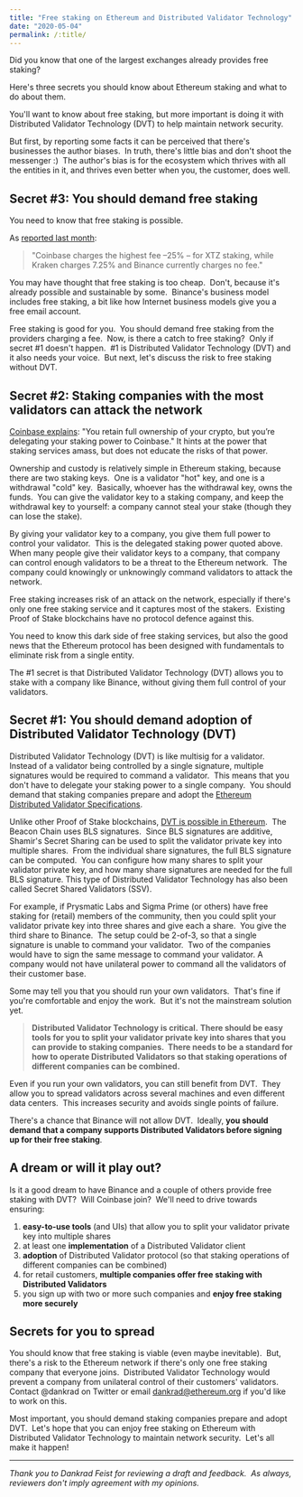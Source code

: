 ```yaml
---
title: "Free staking on Ethereum and Distributed Validator Technology"
date: "2020-05-04"
permalink: /:title/
---
```


Did you know that one of the largest exchanges already provides free staking?

Here's three secrets you should know about Ethereum staking and what to do about them.

You'll want to know about free staking, but more important is doing it with Distributed Validator Technology (DVT) to help maintain network security.

But first, by reporting some facts it can be perceived that there's businesses the author biases.  In truth, there's little bias and don't shoot the messenger :)  The author's bias is for the ecosystem which thrives with all the entities in it, and thrives even better when you, the customer, does well.

## **Secret #3: You should demand free staking**

You need to know that free staking is possible.

As [reported last month](https://www.theblockcrypto.com/linked/60916/coinbase-custody-is-the-biggest-tezos-staking-service-despite-charging-higher-fees):

> "Coinbase charges the highest fee –25% – for XTZ staking, while Kraken charges 7.25% and Binance currently charges no fee."

You may have thought that free staking is too cheap.  Don't, because it's already possible and sustainable by some.  Binance's business model includes free staking, a bit like how Internet business models give you a free email account. 

Free staking is good for you.  You should demand free staking from the providers charging a fee.  Now, is there a catch to free staking?  Only if secret #1 doesn't happen.  #1 is Distributed Validator Technology (DVT) and it also needs your voice.  But next, let's discuss the risk to free staking without DVT.

## **Secret #2: Staking companies with the most validators can attack the network**

[Coinbase explains](http://web.archive.org/web/20200328023024/https://help.coinbase.com/en/coinbase/trading-and-funding/other/staking-on-coinbase.html): "You retain full ownership of your crypto, but you’re delegating your staking power to Coinbase." It hints at the power that staking services amass, but does not educate the risks of that power.

Ownership and custody is relatively simple in Ethereum staking, because there are two staking keys.  One is a validator "hot" key, and one is a withdrawal "cold" key.  Basically, whoever has the withdrawal key, owns the funds.  You can give the validator key to a staking company, and keep the withdrawal key to yourself: a company cannot steal your stake (though they can lose the stake).

By giving your validator key to a company, you give them full power to control your validator.  This is the delegated staking power quoted above.  When many people give their validator keys to a company, that company can control enough validators to be a threat to the Ethereum network.  The company could knowingly or unknowingly command validators to attack the network.

Free staking increases risk of an attack on the network, especially if there's only one free staking service and it captures most of the stakers.  Existing Proof of Stake blockchains have no protocol defence against this.

You need to know this dark side of free staking services, but also the good news that the Ethereum protocol has been designed with fundamentals to eliminate risk from a single entity.

The #1 secret is that Distributed Validator Technology (DVT) allows you to stake with a company like Binance, without giving them full control of your validators.

## **Secret #1: You should demand adoption of Distributed Validator Technology (DVT)**

Distributed Validator Technology (DVT) is like multisig for a validator.  Instead of a validator being controlled by a single signature, multiple signatures would be required to command a validator.  This means that you don't have to delegate your staking power to a single company.  You should demand that staking companies prepare and adopt the [Ethereum Distributed Validator Specifications](https://github.com/ethereum/distributed-validator-specs).

Unlike other Proof of Stake blockchains, [DVT is possible in Ethereum](https://www.youtube.com/watch?v=Jtz9b7yWbLo).  The Beacon Chain uses BLS signatures.  Since BLS signatures are additive, Shamir's Secret Sharing can be used to split the validator private key into multiple shares.  From the individual share signatures, the full BLS signature can be computed.  You can configure how many shares to split your validator private key, and how many share signatures are needed for the full BLS signature. This type of Distributed Validator Technology has also been called Secret Shared Validators (SSV).

For example, if Prysmatic Labs and Sigma Prime (or others) have free staking for (retail) members of the community, then you could split your validator private key into three shares and give each a share.  You give the third share to Binance.  The setup could be 2-of-3, so that a single signature is unable to command your validator.  Two of the companies would have to sign the same message to command your validator. A company would not have unilateral power to command all the validators of their customer base.

Some may tell you that you should run your own validators.  That's fine if you're comfortable and enjoy the work.  But it's not the mainstream solution yet.

> **Distributed Validator Technology is critical.** **There should be easy tools for you to split your validator private key into shares that you can provide to staking companies.  There needs to be a standard for how to operate Distributed Validators so that staking operations of different companies can be combined.**

Even if you run your own validators, you can still benefit from DVT.  They allow you to spread validators across several machines and even different data centers.  This increases security and avoids single points of failure.

There's a chance that Binance will not allow DVT.  Ideally, **you should demand that a company supports Distributed Validators before signing up for their free staking**.

## **A dream or will it play out?**

Is it a good dream to have Binance and a couple of others provide free staking with DVT?  Will Coinbase join?  We'll need to drive towards ensuring:

1. **easy-to-use tools** (and UIs) that allow you to split your validator private key into multiple shares
2. at least one **implementation** of a Distributed Validator client
3. **adoption** of Distributed Validator protocol (so that staking operations of different companies can be combined)
4. for retail customers, **multiple companies offer free staking with Distributed Validators**
5. you sign up with two or more such companies and **enjoy free staking more securely**

## **Secrets for you to spread**

You should know that free staking is viable (even maybe inevitable).  But, there's a risk to the Ethereum network if there's only one free staking company that everyone joins.  Distributed Validator Technology would prevent a company from unilateral control of their customers' validators.  Contact @dankrad on Twitter or email dankrad@ethereum.org if you'd like to work on this.

Most important, you should demand staking companies prepare and adopt DVT.  Let's hope that you can enjoy free staking on Ethereum with Distributed Validator Technology to maintain network security.  Let's all make it happen!

* * *

_Thank you to Dankrad Feist for reviewing a draft and feedback.  As always, reviewers don't imply agreement with my opinions._

